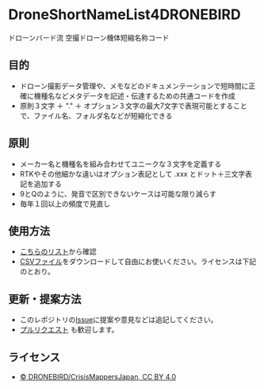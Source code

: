# DroneShortNameList4DRONEBIRD
ドローンバード流 空撮ドローン機体短縮名称コード

## 目的
* ドローン撮影データ管理や、メモなどのドキュメンテーションで短時間に正確に機種名などメタデータを記述・伝達するための共通コードを作成
* 原則３文字 ＋ "." ＋ オプション３文字の最大7文字で表現可能とすることで、ファイル名、フォルダ名などが短縮化できる

## 原則
* メーカー名と機種名を組み合わせてユニークな３文字を定義する
* RTKやその他細かな違いはオプション表記として .xxx とドット＋三文字表記を追加する
* 9とQのように、発音で区別できないケースは可能な限り減らす
* 毎年１回以上の頻度で見直し

## 使用方法
* [こちらのリスト](https://github.com/dronebird/DroneShortNameList4DRONEBIRD/blob/main/DroneShortNameList4DRONEBIRD_v10.csv)から確認
* [CSVファイル](https://raw.githubusercontent.com/dronebird/DroneShortNameList4DRONEBIRD/main/DroneShortNameList4DRONEBIRD_v10.csv)をダウンロードして自由にお使いください。ライセンスは下記のとおり。


## 更新・提案方法
* このレポジトリの[Issue](https://github.com/dronebird/DroneShortNameList4DRONEBIRD/issues)に提案や意見などは追記してください。
* [プルリクエスト](https://github.com/dronebird/DroneShortNameList4DRONEBIRD/pulls) も歓迎します。

## ライセンス
* [© DRONEBIRD/CrisisMappersJapan, CC BY 4.0](https://github.com/dronebird/DroneShortNameList4DRONEBIRD/blob/main/LICENSE.md)
